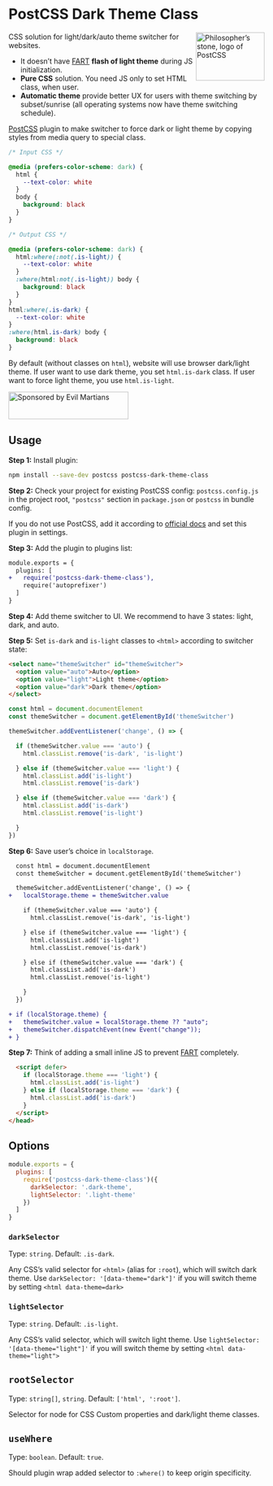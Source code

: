 # PostCSS Dark Theme Class

<img align="right" width="135" height="95"
     title="Philosopher’s stone, logo of PostCSS"
     src="https://postcss.org/logo-leftp.svg">

CSS solution for light/dark/auto theme switcher for websites.

* It doesn’t have [FART] **flash of light theme** during JS initialization.
* **Pure CSS** solution. You need JS only to set HTML class, when user.
* **Automatic theme** provide better UX for users with theme switching
  by subset/sunrise (all operating systems now have theme switching schedule).

[PostCSS] plugin to make switcher to force dark or light theme by copying styles
from media query to special class.

[PostCSS]: https://github.com/postcss/postcss
[FART]: https://css-tricks.com/flash-of-inaccurate-color-theme-fart/

```css
/* Input CSS */

@media (prefers-color-scheme: dark) {
  html {
    --text-color: white
  }
  body {
    background: black
  }
}
```

```css
/* Output CSS */

@media (prefers-color-scheme: dark) {
  html:where(:not(.is-light)) {
    --text-color: white
  }
  :where(html:not(.is-light)) body {
    background: black
  }
}
html:where(.is-dark) {
  --text-color: white
}
:where(html.is-dark) body {
  background: black
}
```

By default (without classes on `html`), website will use browser dark/light
theme. If user want to use dark theme, you set `html.is-dark` class.
If user want to force light theme, you use `html.is-light`.

<a href="https://evilmartians.com/?utm_source=postcss-dark-theme-class">
  <img src="https://evilmartians.com/badges/sponsored-by-evil-martians.svg"
       alt="Sponsored by Evil Martians" width="236" height="54">
</a>


## Usage

**Step 1:** Install plugin:

```sh
npm install --save-dev postcss postcss-dark-theme-class
```

**Step 2:** Check your project for existing PostCSS config: `postcss.config.js`
in the project root, `"postcss"` section in `package.json`
or `postcss` in bundle config.

If you do not use PostCSS, add it according to [official docs]
and set this plugin in settings.

**Step 3:** Add the plugin to plugins list:

```diff
module.exports = {
  plugins: [
+   require('postcss-dark-theme-class'),
    require('autoprefixer')
  ]
}
```

**Step 4:** Add theme switcher to UI. We recommend to have 3 states: light,
dark, and auto.

**Step 5:** Set `is-dark` and `is-light` classes to `<html>` according
to switcher state:

```html
<select name="themeSwitcher" id="themeSwitcher">
  <option value="auto">Auto</option>
  <option value="light">Light theme</option>
  <option value="dark">Dark theme</option>
</select>
```

```js
const html = document.documentElement
const themeSwitcher = document.getElementById('themeSwitcher')

themeSwitcher.addEventListener('change', () => {

  if (themeSwitcher.value === 'auto') {
    html.classList.remove('is-dark', 'is-light')

  } else if (themeSwitcher.value === 'light') {
    html.classList.add('is-light')
    html.classList.remove('is-dark')

  } else if (themeSwitcher.value === 'dark') {
    html.classList.add('is-dark')
    html.classList.remove('is-light')

  }
})
```

**Step 6:** Save user’s choice in `localStorage`.


```diff
  const html = document.documentElement
  const themeSwitcher = document.getElementById('themeSwitcher')

  themeSwitcher.addEventListener('change', () => {
+   localStorage.theme = themeSwitcher.value

    if (themeSwitcher.value === 'auto') {
      html.classList.remove('is-dark', 'is-light')

    } else if (themeSwitcher.value === 'light') {
      html.classList.add('is-light')
      html.classList.remove('is-dark')

    } else if (themeSwitcher.value === 'dark') {
      html.classList.add('is-dark')
      html.classList.remove('is-light')

    }
  })

+ if (localStorage.theme) {
+   themeSwitcher.value = localStorage.theme ?? "auto";
+   themeSwitcher.dispatchEvent(new Event("change"));
+ }
```

**Step 7:** Think of adding a small inline JS to prevent [FART] completely.

```html
  <script defer>
    if (localStorage.theme === 'light') {
      html.classList.add('is-light')
    } else if (localStorage.theme === 'dark') {
      html.classList.add('is-dark')
    }
  </script>
</head>
```

[official docs]: https://github.com/postcss/postcss#usage


## Options

```js
module.exports = {
  plugins: [
    require('postcss-dark-theme-class')({
      darkSelector: '.dark-theme',
      lightSelector: '.light-theme'
    })
  ]
}
```


### `darkSelector`

Type: `string`. Default: `.is-dark`.

Any CSS’s valid selector for `<html>` (alias for `:root`), which will switch
dark theme. Use `darkSelector: '[data-theme="dark"]'` if you will switch theme
by setting `<html data-theme=dark>`


### `lightSelector`

Type: `string`. Default: `.is-light`.

Any CSS’s valid selector, which will switch light theme.
Use `lightSelector: '[data-theme="light"]'` if you will switch theme by setting
`<html data-theme="light">`


## `rootSelector`

Type: `string[]`, `string`. Default: `['html', ':root']`.

Selector for node for CSS Custom properties and dark/light theme classes.


## `useWhere`

Type: `boolean`. Default: `true`.

Should plugin wrap added selector to `:where()` to keep origin specificity.
